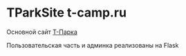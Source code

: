 # TParkSite t-camp.ru
Основной сайт [Т-Парка](http://t-camp.ru/)

Пользовательская часть и админка реализованы на Flask
